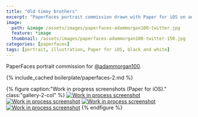 ```yaml
---
title: "Old timey brothers"
excerpt: "PaperFaces portrait commission drawn with Paper for iOS on an iPad."
image: 
  path: &image /assets/images/paperfaces-adammorgan100-twitter.jpg 
  feature: *image
  thumbnail: /assets/images/paperfaces-adammorgan100-twitter-150.jpg
categories: [paperfaces]
tags: [portrait, illustration, Paper for iOS, black and white]
---
```


PaperFaces portrait commission for [@adammorgan100](https://twitter.com/adammorgan100).

{% include_cached boilerplate/paperfaces-2.md %}

{% figure caption:"Work in progress screenshots (Paper for iOS)." class:"gallery-2-col" %}
[![Work in process screenshot](/assets/images/paperfaces-adammorgan100-process-1-600.jpg)](/assets/images/paperfaces-adammorgan100-process-1-lg.jpg)
[![Work in process screenshot](/assets/images/paperfaces-adammorgan100-process-2-600.jpg)](/assets/images/paperfaces-adammorgan100-process-2-lg.jpg)
[![Work in process screenshot](/assets/images/paperfaces-adammorgan100-process-3-600.jpg)](/assets/images/paperfaces-adammorgan100-process-3-lg.jpg)
[![Work in process screenshot](/assets/images/paperfaces-adammorgan100-process-4-600.jpg)](/assets/images/paperfaces-adammorgan100-process-4-lg.jpg)
{% endfigure %}
